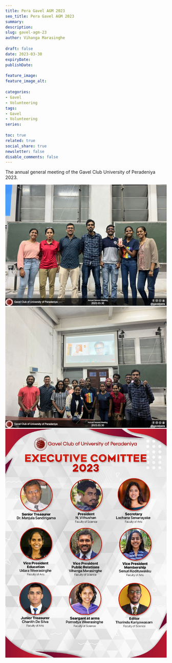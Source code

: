 ```yaml
---
title: Pera Gavel AGM 2023
seo_title: Pera Gavel AGM 2023
summary: 
description: 
slug: gavel-agm-23
author: Vihanga Marasinghe

draft: false
date: 2023-03-30
expiryDate: 
publishDate: 

feature_image: 
feature_image_alt: 

categories:
- Gavel
- Volunteering
tags:
- Gavel
- Volunteering
series:

toc: true
related: true
social_share: true
newsletter: false
disable_comments: false
---
```


The annual general meeting of the Gavel Club University of Peradeniya 2023.

![Gavel AGM 23](agm3.jpg)
![Gavel AGM 23](agm2.jpg)
![Gavel AGM 23](agm1.jpg)